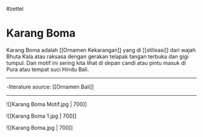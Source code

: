 #zettel 
# Karang Boma

Karang Boma adalah [[Ornamen Kekarangan]] yang di [[stilisasi]] dari wajah Bhuta Kala atau raksasa dengan gerakan telapak tangan terbuka dan gigi tumpul. Dan motif ini sering kita lihat di depan candi atau pintu masuk di Pura atau tempat suci Hindu Bali.

--- 

-literature source: [[Ornamen Bali]]

---
![[Karang Boma Motif.jpg | 700]]



![[Karang Boma 1.jpg | 700]]



![[Karang Boma.jpg | 700]]